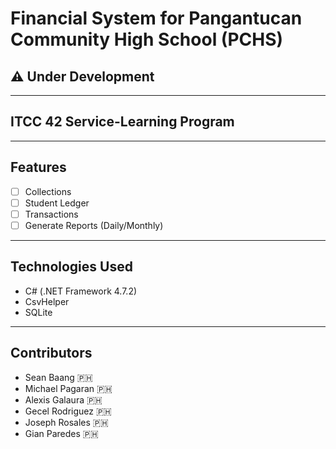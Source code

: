 # Financial System for Pangantucan Community High School (PCHS)

## :warning: Under Development

---

## ITCC 42 Service-Learning Program

---

## Features

- [ ] Collections
- [ ] Student Ledger
- [ ] Transactions
- [ ] Generate Reports (Daily/Monthly)

---

## Technologies Used

- C# (.NET Framework 4.7.2)
- CsvHelper
- SQLite

---

## Contributors

- Sean Baang :philippines:
- Michael Pagaran :philippines:
- Alexis Galaura :philippines:
- Gecel Rodriguez :philippines:
- Joseph Rosales :philippines:
- Gian Paredes :philippines:
